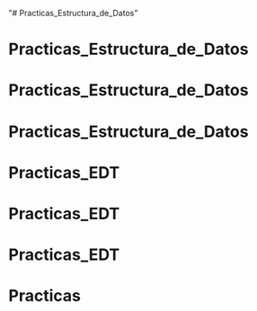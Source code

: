 "# Practicas_Estructura_de_Datos" 
# Practicas_Estructura_de_Datos
# Practicas_Estructura_de_Datos
# Practicas_Estructura_de_Datos
# Practicas_EDT
# Practicas_EDT
# Practicas_EDT
# Practicas
